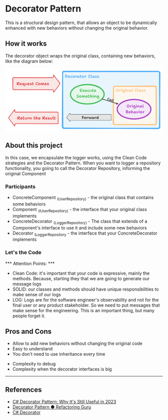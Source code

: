 ﻿# Decorator Pattern

This is a structural design pattern, that allows an object to be dynamically enhanced with new behaviors without changing the original behavior.

## How it works

The decorator object wraps the original class, containing new behaviors, like the diagram below:

![Flow](./.assets/flow.png)

## About this project

In this case, we encapsulate the logger works, using the Clean Code strategies and the Decorator Pattern. 
When you want to logger a repository functionality, you going to call the Decorator Repository, informing the original Component

### Participants

* ConcreteComponent <sub>(UserRepository)</sub> - the original class that contains some behaviors
* Component <sub>(IUserRepository)</sub> - the interface that your original class implements
* ConcreteDecorator <sub>(LoggerRepository)</sub> - The class that extends of a Component's interface to use it and include some new behaviors
* Decorator <sub>ILoggerRepository</sub> - the interface that your ConcreteDecorator implements

### Let's the Code

*** Attention Points: ***
* Clean Code: it's important that your code is expressive, mainly the methods. Because, starting they that we are going to generate our message logs
* SOLID: our classes and methods should have unique responsibilities to make sense of our logs
* LOG: Logs are for the software engineer's observability and not for the final user or any product stakeholder. So we need to put messages that make sense for the engineering. This is an important thing, but many people forget it.

## Pros and Cons

+ Allow to add new behaviors without changing the original code
+ Easy to understand
+ You don't need to use inheritance every time

- Complexity to debug
- Complexity when the decorator interfaces is big

---

## References

* [C# Decorator Pattern: Why It's Still Useful in 2023](https://methodpoet.com/decorator-pattern/#:~:text=The%20Decorator%20is%20a%20structural,as%20the%20object%20it%20wraps)
* [Decorator Pattern ● Refactoring Guru](https://refactoring.guru/design-patterns/decorator)
* [C# Decorator](https://www.dofactory.com/net/decorator-design-pattern)
